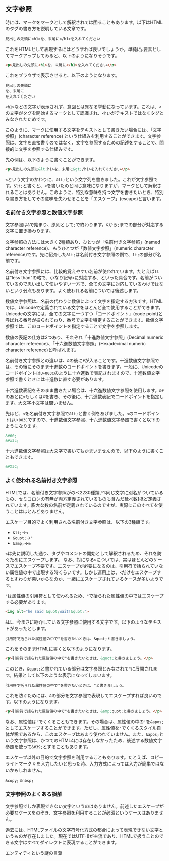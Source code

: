 ## 文字参照

時には、マークをマークとして解釈されては困ることもあります。以下はHTMLのタグの書き方を説明している文章です。

```plaintext
見出しの先頭に<h1>を、末尾に</h1>を入れてください
```

これをHTMLとして表現するにはどうすれば良いでしょうか。単純に`p`要素としてマークアップしてみると、以下のようになりそうです。

```html
<p>見出しの先頭に<h1>を、末尾に</h1>を入れてください</p>
```

これをブラウザで表示させると、以下のようになります。

```plaintext
見出しの先頭に
を、末尾に
を入れてください
```

`<h1>`などの文字が表示されず、意図とは異なる挙動になっています。これは、`<`の文字がタグを開始するマークとして認識され、`<h1>`がテキストではなくタグとみなされたためです。

このように、マークに使用する文字をテキストとして書きたい場合には、「文字参照」(character reference) という仕組みを利用することができます。文字参照は、文字を直接書くのではなく、文字を参照するための記述をすることで、間接的に文字を参照する仕組みです。

先の例は、以下のように書くことができます。

```html
<p>見出しの先頭に&lt;h1>を、末尾に&gt;/h1>を入れてください</p>
```

`<`という文字のかわりに、`&lt;`という文字列を書きました。これが文字参照です。`&lt;`と書くと、`<`を書いたのと同じ意味になりますが、マークとして解釈されることはありせん。このように、特別な意味を持つ文字を書きたいとき、特別な書き方をしてその意味を失わせることを「エスケープ」(escape)と言います。


### 名前付き文字参照と数値文字参照

文字参照は`&`で始まり、原則として`;`で終わります。`&`から`;`までの部分が対応する文字に置き換わります。

文字参照の方法には大きく2種類あり、ひとつが「名前付き文字参照」(named character reference)、もうひとつが「数値文字参照」(numeric character reference)です。先に紹介した`&lt;`は名前付き文字参照の例で、`lt;`の部分が名前です。

名前付き文字参照には、比較的覚えやすい名前が使われています。たとえば`lt`は"less than"の略で、小なり記号`<`に対応する、といった具合です。名前がついているので思い出して使いやすい一方で、全ての文字に対応しているわけではないという弱点もあります。よく使われる名前については後述します。

数値文字参照は、名前の代わりに数値によって文字を指定する方法です。HTMLでは、Unicodeで定義されている文字をほとんど全て使用することがてきます。Unicodeの文字には、全ての文字に一つずつ「コードポイント」(code point)と呼ばれる番号が振られており、番号で文字を特定することができます。数値文字参照では、このコードポイントを指定することで文字を参照します。

数値の表記の仕方は2つあり、それぞれ「十進数値文字参照」(Decimal numeric character reference)、「十六進数値文字参照」(Hexadecimal numeric character reference)と呼ばれます。

名前付き文字参照との違いは、`&`の後に`#`が入ることです。十進数値文字参照では、その後にそのまま十進数のコードポイントを書きます。一般に、Unicodeのコードポイントは`U+003C`のように十六進数で表記されますので、十進数値文字参照で書くときには十進数に直す必要があります。

十六進数表記をそのまま書きたい場合は、十六進数値文字参照を使用します。`&#`のあとに`x`もしくは`X`を書き、その後に、十六進数表記でコードポイントを指定します。大文字小文字は問いません。

先ほど、`<`を名前付き文字参照で`&lt;`と書く例をあげました。`<`のコードポイントは`U+003C`ですので、十進数値文字参照、十六進数値文字参照で書くと以下のようになります。

```html
&#60;
&#x3c;
```

十六進数値文字参照は大文字で書いてもかまいませんので、以下のように書くこともできます。

```html
&#X3C;
```

### よく使われる名前付き文字参照

HTMLでは、名前付き文字参照がのべ2230種類[^1:同じ文字に別名がついているもの、セミコロンの有無が両方定義されているものも含んだ延べ数]ほど定義されています。膨大な数の名前が定義されているのですが、実際にこのすべてを使うことはほとんどありません。

エスケープ目的でよく利用される名前付き文字参照は、以下の3種類です。

- `&lt;`→`<`
- `&quot;`→`"`
- `&amp;`→`&`

`<`は先に説明した通り、タグやコメントの開始として解釈されるため、それを防ぐためにエスケープします。
なお、対になる`>`については、実はほとんどのケースでエスケープ不要です。エスケープが必要になるのは、引用符で括られていない属性値の中で出現する時くらいです。しかし運用上は、`<`だけをエスケープするとすわりが悪いからなのか、一緒にエスケープされているケースが多いようです。

`"`は属性値の引用符として使われるため、`"`で括られた属性値の中ではエスケープする必要があります。

```html
<img alt="he said &quot;wait!&quot;">
```

`&`は、今まさに紹介している文字参照に使用する文字です。以下のようなテキストがあったとします。

```plaintext
引用符で括られた属性値の中で"を書きたいときは、&quot;と書きましょう。
```

これをそのままHTMLに書くと以下のようになります。

```html
<p>引用符で括られた属性値の中で"を書きたいときは、&quot;と書きましょう。</p>
```

このとき、`&quot;`と書かれている部分は文字参照とみなされて`"`に展開されます。結果として以下のような表示になってしまいます。

```plaintext
引用符で括られた属性値の中で"を書きたいときは、"と書きましょう。
```

これを防ぐためには、`&`の部分を文字参照で表現してエスケープすれば良いのです。以下のようになります。

```html
<p>引用符で括られた属性値の中で"を書きたいときは、&amp;quot;と書きましょう。</p>
```

なお、属性値は`'`でくくることもできます。その場合は、属性値の中の`'`を`&apos;`としてエスケープすることができます。ただし、属性値を`'`でくくるスタイル自体が稀であるから、このエスケープはあまり使われていません。また、`&apos;`という文字参照は、かつてのHTML4には存在しなかったため、後述する数値文字参照を使って`&#39;`とすることもあります。

エスケープ以外の目的で文字参照を利用することもあります。たとえば、コピーライトマーク `©` を入力したいと思った時、入力方式によっては入力が簡単ではないかもしれません。

`&copy;`
`&nbsp;`


### 文字参照のよくある誤解

文字参照でしか表現できない文字というのはありません。前述したエスケープが必要なケースをのぞき、文字参照を利用することが必須というケースはありません。

過去には、HTMLファイルの文字符号化方式の都合によって表現できない文字というものが存在しました。現在ではUTF-8が主流であり、HTMLで扱うことのできる文字はすべてダイレクトに表現することができます。

エンティティという謎の言葉



